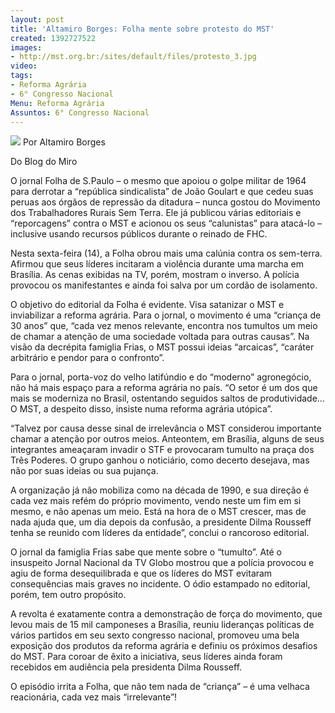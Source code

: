 ```yaml
---
layout: post
title: 'Altamiro Borges: Folha mente sobre protesto do MST'
created: 1392727522
images:
- http://mst.org.br:/sites/default/files/protesto_3.jpg
video: 
tags:
- Reforma Agrária
- 6° Congresso Nacional
Menu: Reforma Agrária
Assuntos: 6° Congresso Nacional
---
```



![](/sites/default/files/protesto_3.jpg)
Por Altamiro Borges

Do Blog do Miro


O jornal Folha de S.Paulo – o mesmo que apoiou o golpe militar de 1964 para derrotar a “república sindicalista” de João Goulart e que cedeu suas peruas aos órgãos de repressão da ditadura – nunca gostou do Movimento dos Trabalhadores Rurais Sem Terra. Ele já publicou várias editoriais e “reporcagens” contra o MST e acionou os seus “calunistas” para atacá-lo – inclusive usando recursos públicos durante o reinado de FHC.


Nesta sexta-feira (14), a Folha obrou mais uma calúnia contra os sem-terra. Afirmou que seus líderes incitaram a violência durante uma marcha em Brasília. As cenas exibidas na TV, porém, mostram o inverso. A polícia provocou os manifestantes e ainda foi salva por um cordão de isolamento.


O objetivo do editorial da Folha é evidente. Visa satanizar o MST e inviabilizar a reforma agrária. Para o jornal, o movimento é uma “criança de 30 anos” que, “cada vez menos relevante, encontra nos tumultos um meio de chamar a atenção de uma sociedade voltada para outras causas”. Na visão da decrépita famiglia Frias, o MST possui ideias “arcaicas”, “caráter arbitrário e pendor para o confronto”.


Para o jornal, porta-voz do velho latifúndio e do “moderno” agronegócio, não há mais espaço para a reforma agrária no país. “O setor é um dos que mais se moderniza no Brasil, ostentando seguidos saltos de produtividade… O MST, a despeito disso, insiste numa reforma agrária utópica”.


“Talvez por causa desse sinal de irrelevância o MST considerou importante chamar a atenção por outros meios. Anteontem, em Brasília, alguns de seus integrantes ameaçaram invadir o STF e provocaram tumulto na praça dos Três Poderes. O grupo ganhou o noticiário, como decerto desejava, mas não por suas ideias ou sua pujança.


A organização já não mobiliza como na década de 1990, e sua direção é cada vez mais refém do próprio movimento, vendo neste um fim em si mesmo, e não apenas um meio. Está na hora de o MST crescer, mas de nada ajuda que, um dia depois da confusão, a presidente Dilma Rousseff tenha se reunido com líderes da entidade”, conclui o rancoroso editorial.


O jornal da famiglia Frias sabe que mente sobre o “tumulto”. Até o insuspeito Jornal Nacional da TV Globo mostrou que a polícia provocou e agiu de forma desequilibrada e que os líderes do MST evitaram consequências mais graves no incidente. O ódio estampado no editorial, porém, tem outro propósito.


A revolta é exatamente contra a demonstração de força do movimento, que levou mais de 15 mil camponeses a Brasília, reuniu lideranças políticas de vários partidos em seu sexto congresso nacional, promoveu uma bela exposição dos produtos da reforma agrária e definiu os próximos desafios do MST. Para coroar de êxito a iniciativa, seus líderes ainda foram recebidos em audiência pela presidenta Dilma Rousseff.


O episódio irrita a Folha, que não tem nada de “criança” – é uma velhaca reacionária, cada vez mais “irrelevante”!
